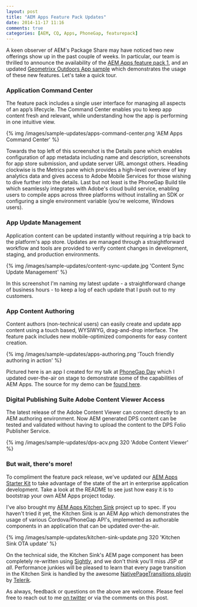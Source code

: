 ```yaml
---
layout: post
title: "AEM Apps Feature Pack Updates"
date: 2014-11-17 11:16
comments: true
categories: [AEM, CQ, Apps, PhoneGap, featurepack]
---
```

A keen observer of AEM's Package Share may have noticed two new offerings show up in the past couple of weeks. In particular, our team is thrilled to announce the availability of the [AEM Apps feature pack 1](https://www.adobeaemcloud.com/content/marketplace/marketplaceProxy.html?packagePath=/content/companies/public/adobe/packages/cq600/featurepack/cq-6.0.0-featurepack-4558), and an updated [Geometrixx Outdoors App sample](https://www.adobeaemcloud.com/content/marketplace/marketplaceProxy.html?packagePath=/content/companies/public/adobe/packages/cq60/product/cq-geometrixx-outdoors-app-pkg) which demonstrates the usage of these new features. Let's take a quick tour.


### Application Command Center

The feature pack includes a single user interface for managing all aspects of an app’s lifecycle. The Command Center enables you to keep app content fresh and relevant, while understanding how the app is performing in one intuitive view.

{% img /images/sample-updates/apps-command-center.png 'AEM Apps Command Center' %}

<!-- more -->

Towards the top left of this screenshot is the Details pane which enables configuration of app metadata including name and description, screenshots for app store submission, and update server URL amongst others. Heading clockwise is the Metrics pane which provides a high-level overview of key analytics data and gives access to Adobe Mobile Services for those wishing to dive further into the details. Last but not least is the PhoneGap Build tile which seamlessly integrates with Adobe's cloud build service, enabling users to compile apps across three platforms without installing an SDK or configuring a single environment variable (you're welcome, Windows users).


### App Update Management

Application content can be updated instantly without requiring a trip back to the platform's app store. Updates are managed through a straightforward workflow and tools are provided to verify content changes in development, staging, and production environments. 

{% img /images/sample-updates/content-sync-update.jpg 'Content Sync Update Management' %}

In this screenshot I'm naming my latest update - a straightforward change of business hours - to keep a log of each update that I push out to my customers.


### App Content Authoring

Content authors (non-technical users) can easily create and update app content using a touch based, WYSIWYG, drag-and-drop interface. The feature pack includes new mobile-optimized components for easy content creation.

{% img /images/sample-updates/apps-authoring.png 'Touch friendly authoring in action' %}

Pictured here is an app I created for my talk at [PhoneGap Day](http://pgday.phonegap.com/us2014/) which I updated over-the-air on stage to demonstrate some of the capabilities of AEM Apps. The source for my demo can be [found here](https://github.com/blefebvre/aem-pgday-talk-app).


### Digital Publishing Suite Adobe Content Viewer Access

The latest release of the Adobe Content Viewer can connect directly to an AEM authoring environment. Now AEM generated DPS content can be tested and validated without having to upload the content to the DPS Folio Publisher Service.

{% img /images/sample-updates/dps-acv.png 320 'Adobe Content Viewer' %}


### But wait, there's more!

To compliment the feature pack release, we've updated our [AEM Apps Starter Kit](https://github.com/Adobe-Marketing-Cloud/aem-phonegap-starter-kit) to take advantage of the state of the art in enterprise application development. Take a look at the README to see just how easy it is to bootstrap your own AEM Apps project today. 

I've also brought my [AEM Apps Kitchen Sink](https://github.com/blefebvre/aem-phonegap-kitchen-sink) project up to spec. If you haven't tried it yet, the Kitchen Sink is an AEM App which demonstrates the usage of various Cordova/PhoneGap API's, implemented as authorable components in an application that can be updated over-the-air. 

{% img /images/sample-updates/kitchen-sink-update.png 320 'Kitchen Sink OTA update' %}

On the technical side, the Kitchen Sink's AEM page component has been completely re-written using [Sightly](http://docs.adobe.com/docs/en/aem/6-0/develop/sightly.html), and we don't think you'll miss JSP _at all_. Performance junkies will be pleased to learn that every page transition in the Kitchen Sink is handled by the awesome [NativePageTransitions plugin](http://plugins.telerik.com/plugin/native-page-transitions) by [Telerik](https://github.com/Telerik).

As always, feedback or questions on the above are welcome. Please feel free to reach out to me [on twitter](https://twitter.com/brucelefebvre) or via the comments on this post.

